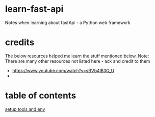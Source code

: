 # learn-fast-api
Notes when learning about fastApi - a Python web framework

# credits
The below resources helped me learn the stuff mentioned below. 
Note: There are many other resources not listed here - ack and credit to them
* https://www.youtube.com/watch?v=sBVb4IB3O_U
* 

# table of contents

[setup tools and env](docs/setup-tools-env.md)








